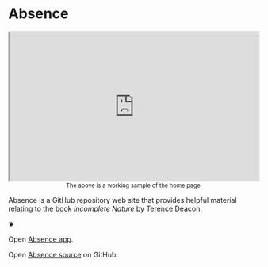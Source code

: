 Absence
=======

<iframe src="http://absence.github.io"	width=100% height=300px></iframe>

<center><small>The above is a working sample of the home page</small></center>

Absence is a GitHub repository web site that provides helpful material relating to the book <i>Incomplete Nature</i> by Terence Deacon.


&#x2766;


Open [Absence app](http://absence.github.io").


Open [Absence source](https://github.com/absence/absence.github.com) on GitHub.







